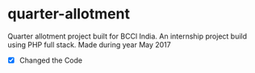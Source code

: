 # quarter-allotment
Quarter allotment project built for BCCl India. An internship project build using PHP full stack.
Made during year May 2017

- [x] Changed the Code
